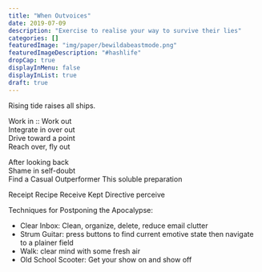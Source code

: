 ```yaml
---
title: "When Outvoices"
date: 2019-07-09
description: "Exercise to realise your way to survive their lies"
categories: []
featuredImage: "img/paper/bewildabeastmode.png"
featuredImageDescription: "#hashlife"
dropCap: true
displayInMenu: false
displayInList: true
draft: true
---
```


Rising tide raises all ships.  

Work in :: Work out  
Integrate in over out  
Drive toward a point  
Reach over, fly out  

After looking back  
Shame in self-doubt  
Find a Casual Outperformer
This soluble preparation

Receipt Recipe Receive
Kept Directive perceive

Techniques for Postponing the Apocalypse:  
- Clear Inbox: Clean, organize, delete, reduce email clutter  
- Strum Guitar: press buttons to find current emotive state then navigate to a plainer field  
- Walk: clear mind with some fresh air  
- Old School Scooter: Get your show on and show off  